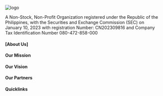 ![logo](https://user-images.githubusercontent.com/132807791/236666923-438e62f0-42f4-4412-9f01-aa5e13e40ca5.svg)

A Non-Stock, Non-Profit Organization registered under the Republic of the Philippines, with the Securities and Exchange Commission (SEC) on January 10, 2023 with registration Number: CN202309816 and Company Tax Identification Number 080-472-858-000


#### **[About Us]**


#### **Our Mission**


#### **Our Vision**


#### **Our Partners**


#### **Quicklinks**
